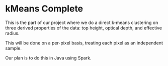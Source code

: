 # kMeans Complete

This is the part of our project where we do a direct k-means clustering on three derived properties of the data: top height, optical depth, and effective radius.

This will be done on a per-pixel basis, treating each pixel as an independent sample.

Our plan is to do this in Java using Spark.
